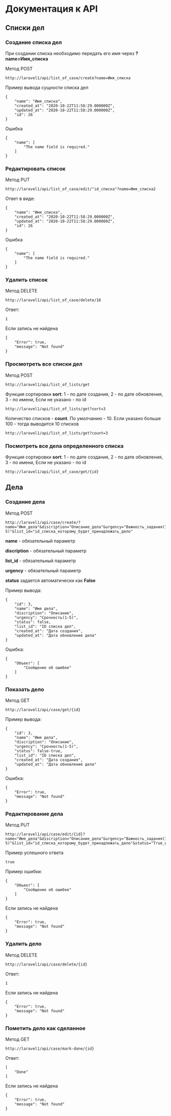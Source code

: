 # Документация к API

## Списки дел
### Создание списка дел

При создании списка необходимо передать его имя через **?name=Имя_списка**

Метод POST

``` 
http://laravel1/api/list_of_case/create?name=Имя_списка
```

Пример вывода сущности списка дел

```
{
    "name": "Имя_списка",
    "created_at": "2020-10-22T11:58:29.000000Z",
    "updated_at": "2020-10-22T11:58:29.000000Z",
    "id": 26
}
```

Ошибка

```
{
    "name": [
        "The name field is required."
    ]
}
```



### Редактировать список
Метод PUT

``` 
http://laravel1/api/list_of_case/edit/"id_списка"?name=Имя_списка2
```
Ответ в виде:
``` 
{
    "name": "Имя_списка",
    "created_at": "2020-10-22T11:58:29.000000Z",
    "updated_at": "2020-10-22T11:58:29.000000Z",
    "id": 26
}
```

Ошибка

```
{
    "name": [
        "The name field is required."
    ]
}
```

### Удалить список
Метод DELETE
```
http://laravel1/api/list_of_case/delete/16
```

Ответ:
```
1
```
Если запись не найдена
```
{
    "Error": true,
    "message": "Not found"
}
```

### Просмотреть все списки дел

Метод POST

``` 
http://laravel1/api/list_of_lists/get
```

Функция сортировки **sort**: 1 - по дате создания, 2 - по дате обновления, 3 - по имени, Если не указано - по id  
``` 
http://laravel1/api/list_of_lists/get?sort=3
```

Количество списков - **count**. По умолчанию - 10. Если указано больше 100 - тогда выводится 10 списков
``` 
http://laravel1/api/list_of_lists/get?count=3
```

### Посмотреть все дела определенного списка

Функция сортировки **sort**: 1 - по дате создания, 2 - по дате обновления, 3 - по имени, Если не указано - по id
``` 
http://laravel1/api/list_of_case/get/{id}
```

## Дела

### Создание дела
Метод POST
```
http://laravel1/api/case/create/?name="Имя_дела"&discription="Описание_дела"&urgency="Важность_задания(1-5)"&list_id="id_списка_которому_будет_принадлежать_дело"
```
**name** - обязательный параметр

**discription** - обязательный параметр

**list_id** - обязательный параметр

**urgency** - обязательный параметр

**status** задается автоматически как **False**

Пример вывода:

```
{
    "id": 3,
    "name": "Имя дела",
    "discription": "Описание",
    "urgency": "Срочность(1-5)",
    "status": false,
    "list_id": "ID списка дел",
    "created_at": "Дата создания",
    "updated_at": "Дата обновление дела"
}
```
Ошибка:
```
{
    "Объект": [
        "Сообщение об ошибке"
    ]
}
```

### Показать дело
Метод GET
```
http://laravel1/api/case/get/{id}
```

Пример вывода:

```
{
    "id": 3,
    "name": "Имя дела",
    "discription": "Описание",
    "urgency": "Срочность(1-5)",
    "status": false-true,
    "list_id": "ID списка дел",
    "created_at": "Дата создания",
    "updated_at": "Дата обновление дела"
}
```

Ошибка:

```
{
    "Error": true,
    "message": "Not found"
}
```

### Редактирование дела
Метод PUT
```
http://laravel1/api/case/edit/{id}?name="Имя_дела"&discription="Описание_дела"&urgency="Важность_задания(1-5)"&list_id="id_списка_которому_будет_принадлежать_дело"&status="True_или_False"
```

Пример успешного ответа

``` 
true
```

Пример ошибки:
```
{
    "Объект": [
        "Сообщение об ошибке"
    ]
}
```

Если запись не найдена
```
{
    "Error": true,
    "message": "Not found"
}
```



### Удалить дело
Метод DELETE
```
http://laravel1/api/case/delete/{id}
```

Ответ:
```
1
```
Если запись не найдена
```
{
    "Error": true,
    "message": "Not found"
}
```

### Пометить дело как сделанное
Метод GET
```
http://laravel1/api/case/mark-done/{id}
```

Ответ:
```
[
    "Done"
]
```
Если запись не найдена
```
{
    "Error": true,
    "message": "Not found"
}
```


